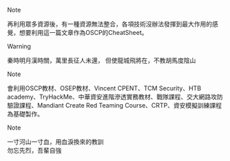 >[!NOTE]
>再利用眾多資源後，有一種資源無法整合，各項技術沒辦法發揮到最大作用的感覺，想要利用這一篇文章作為OSCP的CheatSheet。

>[!WARNING]
>秦時明月漢時關，萬里長征人未還，
>但使龍城飛將在，不教胡馬度陰山

>[!NOTE]
>會利用OSCP教材、OSEP教材、Vincent CPENT、TCM Security、HTB academy、TryHackMe、中華資安進階滲透實務教材、戰隊課程、交大網路攻防驗證課程、Mandiant Create Red Teaming Course、CRTP、資安模擬訓練課程為基礎製作。

>[!NOTE]
> 一寸河山一寸血，用血淚換來的教訓  
> 勿忘先烈，吾輩自強  




